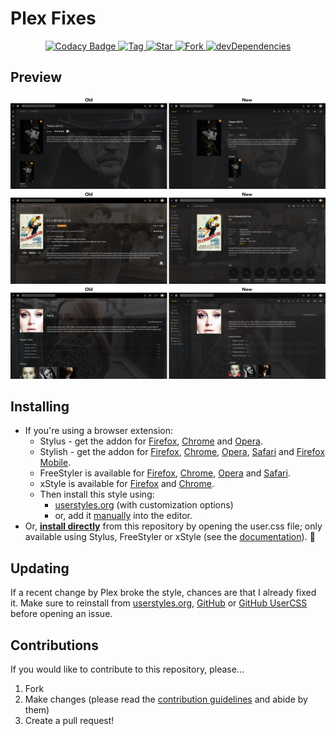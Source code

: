 # Plex Fixes

<p align="center">
  <a href="https://www.codacy.com/app/StylusThemes/Plex-Fixes?utm_source=github.com&utm_medium=referral&utm_content=StylusThemes/Plex-Fixes&utm_campaign=badger">
    <img src="https://api.codacy.com/project/badge/Grade/a8affe5fdfcb4d5dac8243f7cdc97a47" alt="Codacy Badge">
  </a>
  <a href="https://github.com/StylusThemes/Plex-Fixes/tags">
    <img src="https://img.shields.io/github/tag/StylusThemes/Plex-Fixes.svg?label=tag" alt="Tag">
  </a>
  <a href="https://github.com/StylusThemes/Plex-Fixes/stargazers">
    <img src="http://github-svg-buttons.herokuapp.com/star.svg?user=StylusThemes&repo=Plex-Fixes&style=flat&background=007ec6" alt="Star">
  </a>
  <a href="http://github.com/StylusThemes/Plex-Fixes/fork">
    <img src="http://github-svg-buttons.herokuapp.com/fork.svg?user=StylusThemes&repo=Plex-Fixes&style=flat&background=007ec6" alt="Fork">
  </a>
  <a href="https://david-dm.org/StylusThemes/Plex-Fixes?type=dev">
    <img src="https://img.shields.io/david/dev/StylusThemes/Plex-Fixes.svg?label=%20devDependencies%20" alt="devDependencies">
  </a>
</p>

## Preview

![](./images/screenshots/tv.jpg?raw=true)
![](./images/screenshots/movie.jpg?raw=true)
![](./images/screenshots/music.jpg?raw=true)

## Installing

- If you're using a browser extension:
  - Stylus - get the addon for [Firefox][1], [Chrome][2] and [Opera][3].
  - Stylish - get the addon for [Firefox][4], [Chrome][5], [Opera][6], [Safari][7] and [Firefox Mobile][4].
  - FreeStyler is available for [Firefox][8], [Chrome][9], [Opera][10] and [Safari][11].
  - xStyle is available for [Firefox][12] and [Chrome][13].
  - Then install this style using:
    - [userstyles.org][14] (with customization options)
    - or, add it [manually][15] into the editor.
- Or, **[install directly][16]** from this repository by opening the user.css file; only available using Stylus, FreeStyler or xStyle (see the [documentation][17]). :tada:

## Updating

If a recent change by Plex broke the style, chances are that I already fixed it. Make sure to reinstall from [userstyles.org][14], [GitHub][15] or [GitHub UserCSS][16] before opening an issue.

## Contributions

If you would like to contribute to this repository, please...

1. Fork
2. Make changes (please read the [contribution guidelines](./.github/CONTRIBUTING.md) and abide by them)
3. Create a pull request!

[1]: https://addons.mozilla.org/en-US/firefox/addon/styl-us/
[2]: https://chrome.google.com/webstore/detail/stylus/clngdbkpkpeebahjckkjfobafhncgmne
[3]: https://addons.opera.com/en-gb/extensions/details/stylus/
[4]: https://addons.mozilla.org/en-US/firefox/addon/stylish/
[5]: https://chrome.google.com/webstore/detail/stylish-custom-themes-for/fjnbnpbmkenffdnngjfgmeleoegfcffe
[6]: https://addons.opera.com/en/extensions/details/stylish/
[7]: http://sobolev.us/stylish/
[8]: https://addons.mozilla.org/en-US/firefox/addon/freestyler/
[9]: https://chrome.google.com/webstore/detail/freestyler/hihigldmabkodfpehkgdemjklmaebmca
[10]: https://addons.opera.com/extensions/download/freestyler/
[11]: https://safari-extensions.apple.com/details/?id=ws.freestyler.freestyler-SRV36C8E2C
[12]: https://addons.mozilla.org/en-us/firefox/addon/xstyle
[13]: https://chrome.google.com/webstore/detail/xstyle/hncgkmhphmncjohllpoleelnibpmccpj
[14]: https://userstyles.org/styles/139979/plex-fixes
[15]: https://raw.githubusercontent.com/StylusThemes/Plex-Fixes/master/style.css
[16]: https://raw.githubusercontent.com/StylusThemes/Plex-Fixes/master/style.user.css
[17]: https://github.com/openstyles/stylus/wiki/Usercss
